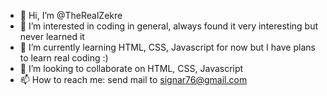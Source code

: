 - 👋 Hi, I’m @TheRealZekre
- 👀 I’m interested in coding in general, always found it very interesting but never learned it
- 🌱 I’m currently learning HTML, CSS, Javascript for now but I have plans to learn real coding :)
- 💞️ I’m looking to collaborate on HTML, CSS, Javascript
- 📫 How to reach me: send mail to signar76@gmail.com

<!---
TheRealZekre/TheRealZekre is a ✨ special ✨ repository because its `README.md` (this file) appears on your GitHub profile.
You can click the Preview link to take a look at your changes.
--->
